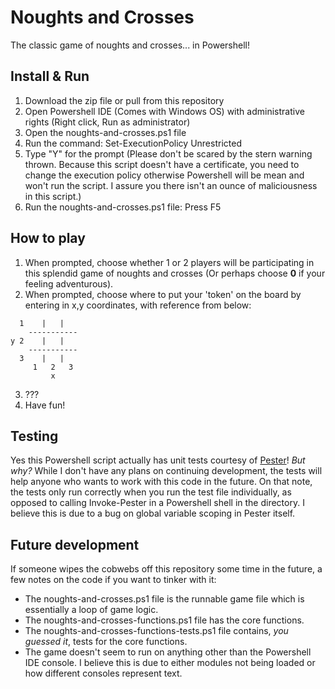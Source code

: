 # Noughts and Crosses
The classic game of noughts and crosses... in Powershell!

## Install & Run

1. Download the zip file or pull from this repository
2. Open Powershell IDE (Comes with Windows OS) with administrative rights (Right click, Run as administrator)
3. Open the noughts-and-crosses.ps1 file
4. Run the command: Set-ExecutionPolicy Unrestricted 
5. Type "Y" for the prompt (Please don't be scared by the stern warning thrown. Because this script doesn't have a certificate, you need to change the execution policy otherwise Powershell will be mean and won't run the script. I assure you there isn't an ounce of maliciousness in this script.)
6. Run the noughts-and-crosses.ps1 file: Press F5

## How to play

1. When prompted, choose whether 1 or 2 players will be participating in this splendid game of noughts and crosses (Or perhaps choose **0** if your feeling adventurous).
2. When prompted, choose where to put your 'token' on the board by entering in x,y coordinates, with reference from below:
```
  1    |   | 
    -----------
y 2    |   |  
    -----------
  3    |   |  
     1   2   3
         x
```
3. ???
4. Have fun!

## Testing

Yes this Powershell script actually has unit tests courtesy of [Pester](https://github.com/pester/Pester)! *But why?* While I don't have any plans on continuing development, the tests will help anyone who wants to work with this code in the future. On that note, the tests only run correctly when you run the test file individually, as opposed to calling Invoke-Pester in a Powershell shell in the directory. I believe this is due to a bug on global variable scoping in Pester itself.

## Future development

If someone wipes the cobwebs off this repository some time in the future, a few notes on the code if you want to tinker with it:
- The noughts-and-crosses.ps1 file is the runnable game file which is essentially a loop of game logic.
- The noughts-and-crosses-functions.ps1 file has the core functions.
- The noughts-and-crosses-functions-tests.ps1 file contains, *you guessed it*, tests for the core functions.
- The game doesn't seem to run on anything other than the Powershell IDE console. I believe this is due to either modules not being loaded or how different consoles represent text.
